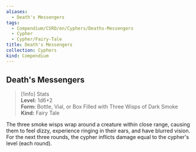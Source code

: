 ```yaml
---
aliases:
  - Death's Messengers
tags:
  - Compendium/CSRD/en/Cyphers/Deaths-Messengers
  - Cypher
  - Cypher/Fairy-Tale
title: Death's Messengers
collection: Cyphers
kind: Compendium
---
```

## Death's Messengers  
>[!info] Stats  
> **Level:** 1d6+2  
> **Form:** Bottle, Vial, or Box Filled with Three Wisps of Dark Smoke  
> **Kind:** Fairy Tale
  
The three smoke wisps wrap around a creature within close range, causing them to feel dizzy, experience ringing in their ears, and have blurred vision. For the next three rounds, the cypher inflicts damage equal to the cypher's level (each round).